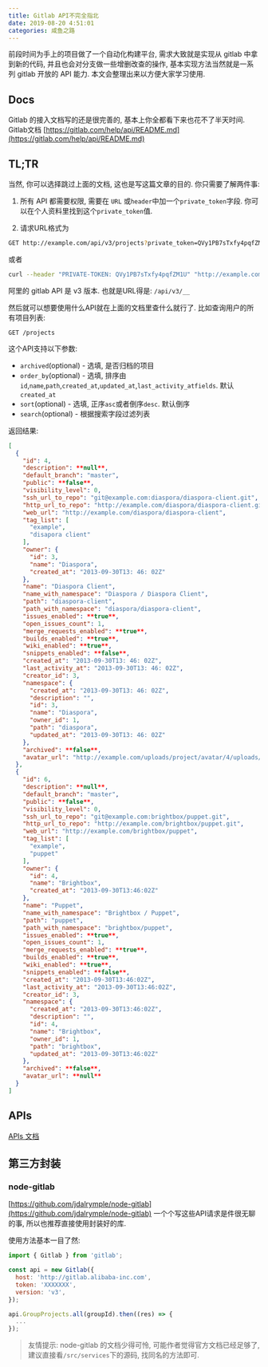 ```yaml
---
title: Gitlab API不完全指北
date: 2019-08-20 4:51:01
categories: 咸鱼之路
---
```


前段时间为手上的项目做了一个自动化构建平台, 需求大致就是实现从 gitlab 中拿到新的代码, 并且也会对分支做一些增删改查的操作, 基本实现方法当然就是一系列 gitlab 开放的 API 能力. 本文会整理出来以方便大家学习使用.

## Docs
Gitlab 的接入文档写的还是很完善的, 基本上你全都看下来也花不了半天时间. Gitlab文档 [https://gitlab.com/help/api/README.md](https://gitlab.com/help/api/README.md)

## TL;TR
当然, 你可以选择跳过上面的文档, 这也是写这篇文章的目的. 你只需要了解两件事:

1. 所有 API 都需要权限, 需要在 `URL` 或`header`中加一个`private_token`字段. 你可以在个人资料里找到这个`private_token`值.

2. 请求URL格式为
```bash 
GET http://example.com/api/v3/projects?private_token=QVy1PB7sTxfy4pqfZM1U
```
或者
```bash
curl --header "PRIVATE-TOKEN: QVy1PB7sTxfy4pqfZM1U" "http://example.com/api/v3/projects"
```
阿里的 gitlab API 是 v3 版本. 也就是URL得是: `/api/v3/__`


然后就可以想要使用什么API就在上面的文档里查什么就行了. 比如查询用户的所有项目列表:
```
GET /projects
```

这个API支持以下参数:
* `archived`(optional) - 选填, 是否归档的项目
* `order_by`(optional) - 选填, 排序由 `id`,`name`,`path`,`created_at`,`updated_at`,`last_activity_atfields`. 默认`created_at`
* `sort`(optional) - 选填, 正序`asc`或者倒序`desc`. 默认倒序
* `search`(optional) - 根据搜索字段过滤列表

返回结果:
```json
[
  {
    "id": 4,
    "description": **null**,
    "default_branch": "master",
    "public": **false**,
    "visibility_level": 0,
    "ssh_url_to_repo": "git@example.com:diaspora/diaspora-client.git",
    "http_url_to_repo": "http://example.com/diaspora/diaspora-client.git",
    "web_url": "http://example.com/diaspora/diaspora-client",
    "tag_list": [
      "example",
      "disapora client"
    ],
    "owner": {
      "id": 3,
      "name": "Diaspora",
      "created_at": "2013-09-30T13: 46: 02Z"
    },
    "name": "Diaspora Client",
    "name_with_namespace": "Diaspora / Diaspora Client",
    "path": "diaspora-client",
    "path_with_namespace": "diaspora/diaspora-client",
    "issues_enabled": **true**,
    "open_issues_count": 1,
    "merge_requests_enabled": **true**,
    "builds_enabled": **true**,
    "wiki_enabled": **true**,
    "snippets_enabled": **false**,
    "created_at": "2013-09-30T13: 46: 02Z",
    "last_activity_at": "2013-09-30T13: 46: 02Z",
    "creator_id": 3,
    "namespace": {
      "created_at": "2013-09-30T13: 46: 02Z",
      "description": "",
      "id": 3,
      "name": "Diaspora",
      "owner_id": 1,
      "path": "diaspora",
      "updated_at": "2013-09-30T13: 46: 02Z"
    },
    "archived": **false**,
    "avatar_url": "http://example.com/uploads/project/avatar/4/uploads/avatar.png"
  },
  {
    "id": 6,
    "description": **null**,
    "default_branch": "master",
    "public": **false**,
    "visibility_level": 0,
    "ssh_url_to_repo": "git@example.com:brightbox/puppet.git",
    "http_url_to_repo": "http://example.com/brightbox/puppet.git",
    "web_url": "http://example.com/brightbox/puppet",
    "tag_list": [
      "example",
      "puppet"
    ],
    "owner": {
      "id": 4,
      "name": "Brightbox",
      "created_at": "2013-09-30T13:46:02Z"
    },
    "name": "Puppet",
    "name_with_namespace": "Brightbox / Puppet",
    "path": "puppet",
    "path_with_namespace": "brightbox/puppet",
    "issues_enabled": **true**,
    "open_issues_count": 1,
    "merge_requests_enabled": **true**,
    "builds_enabled": **true**,
    "wiki_enabled": **true**,
    "snippets_enabled": **false**,
    "created_at": "2013-09-30T13:46:02Z",
    "last_activity_at": "2013-09-30T13:46:02Z",
    "creator_id": 3,
    "namespace": {
      "created_at": "2013-09-30T13:46:02Z",
      "description": "",
      "id": 4,
      "name": "Brightbox",
      "owner_id": 1,
      "path": "brightbox",
      "updated_at": "2013-09-30T13:46:02Z"
    },
    "archived": **false**,
    "avatar_url": **null**
  }
]

```


## APIs
[APIs 文档](https://gitlab.com/help/api/api_resources.md)

## 第三方封装
### node-gitlab
[https://github.com/jdalrymple/node-gitlab](https://github.com/jdalrymple/node-gitlab) 
一个个写这些API请求是件很无聊的事, 所以也推荐直接使用封装好的库.

使用方法基本一目了然:
```js
import { Gitlab } from 'gitlab';

const api = new Gitlab({
  host: 'http://gitlab.alibaba-inc.com',
  token: 'XXXXXXX',
  version: 'v3',
});

api.GroupProjects.all(groupId).then((res) => {
  ...
});
```

> 友情提示:
> node-gitlab 的文档少得可怜, 可能作者觉得官方文档已经足够了, 建议直接看`/src/services`下的源码, 找同名的方法即可.